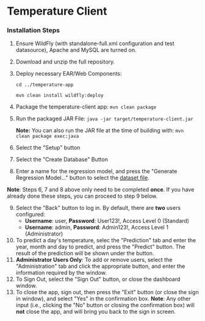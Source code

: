 # Temperature Client
### Installation Steps
1. Ensure WildFly (with standalone-full.xml configuration and test datasource), Apache and MySQL are turned on.
2. Download and unzip the full repository.
3. Deploy necessary EAR/Web Components: 

    ```cd ../temperature-app```

    ```mvn clean install wildfly:deploy```
4. Package the temperature-client app: ```mvn clean package```
5. Run the packaged JAR File: ```java -jar target/temperature-client.jar```

    __Note:__ You can also run the JAR file at the time of building with: ```mvn clean package exec:java```
6. Select the "Setup" button
7. Select the "Create Database" Button
8. Enter a name for the regression model, and press the "Generate Regression Model..." button to select the [dataset file](../Proposal/files/TemperatureData-2013-2023-Combined.arff).

__Note__: Steps 6, 7 and 8 above only need to be completed __once__. If you have already done these steps, you can proceed to step 9 below.

9. Select the "Back" button to log in. By default, there are __two__ users configured:
   * __Username__: user, __Password__: User123!, Access Level 0 (Standard)
   * __Username__: admin, __Password__: Admin123!, Access Level 1 (Administrator)
10. To predict a day's temperature, selec the "Prediction" tab and enter the year, month and day to predict, and press the "Predict" button. The result of the prediction will be shown under the button.
11. __Administrator Users Only__: To add or remove users, select the "Administration" tab and click the appropriate button, and enter the information required by the window.
12. To Sign Out, select the "Sign Out" button, or close the dashboard window.
13. To close the app, sign out, then press the "Exit" button (or close the sign in window), and select "Yes" in the confirmation box. __Note__: Any other input (i.e.,  clicking the "No" button or closing the confirmation box) will __not__ close the app, and will bring you back to the sign in screen.